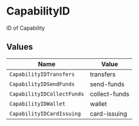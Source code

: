 # CapabilityID

ID of Capability


## Values

| Name                       | Value                      |
| -------------------------- | -------------------------- |
| `CapabilityIDTransfers`    | transfers                  |
| `CapabilityIDSendFunds`    | send-funds                 |
| `CapabilityIDCollectFunds` | collect-funds              |
| `CapabilityIDWallet`       | wallet                     |
| `CapabilityIDCardIssuing`  | card-issuing               |
